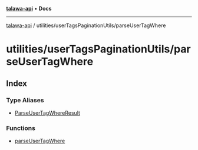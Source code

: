 [**talawa-api**](../../../README.md) • **Docs**

***

[talawa-api](../../../modules.md) / utilities/userTagsPaginationUtils/parseUserTagWhere

# utilities/userTagsPaginationUtils/parseUserTagWhere

## Index

### Type Aliases

- [ParseUserTagWhereResult](type-aliases/ParseUserTagWhereResult.md)

### Functions

- [parseUserTagWhere](functions/parseUserTagWhere.md)
